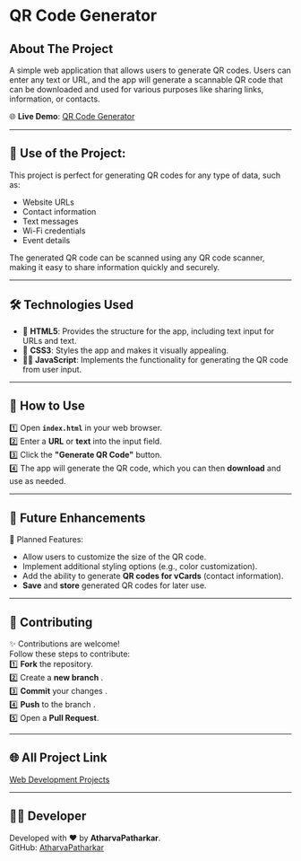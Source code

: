 # QR Code Generator

## About The Project

A simple web application that allows users to generate QR codes. Users can enter any text or URL, and the app will generate a scannable QR code that can be downloaded and used for various purposes like sharing links, information, or contacts.


🌐 **Live Demo**: [QR Code Generator](https://atharvapatharkar.github.io/web-development-projects/QR%20Code%20Generator/index.html) 

---

## 🌟 Use of the Project:

This project is perfect for generating QR codes for any type of data, such as:
- Website URLs
- Contact information
- Text messages
- Wi-Fi credentials
- Event details

The generated QR code can be scanned using any QR code scanner, making it easy to share information quickly and securely.

---

## 🛠️ Technologies Used

- 📄 **HTML5**: Provides the structure for the app, including text input for URLs and text.  
- 🎨 **CSS3**: Styles the app and makes it visually appealing.  
- 🧑‍💻 **JavaScript**: Implements the functionality for generating the QR code from user input.

---

## 🚀 How to Use

1️⃣ Open **`index.html`** in your web browser.  
2️⃣ Enter a **URL** or **text** into the input field.  
3️⃣ Click the **"Generate QR Code"** button.  
4️⃣ The app will generate the QR code, which you can then **download** and use as needed.

---

## 🔮 Future Enhancements

📌 Planned Features:  
- Allow users to customize the size of the QR code.  
- Implement additional styling options (e.g., color customization).  
- Add the ability to generate **QR codes for vCards** (contact information).  
- **Save** and **store** generated QR codes for later use.

---

## 🤝 Contributing

✨ Contributions are welcome!  
Follow these steps to contribute:  
1️⃣ **Fork** the repository.  
2️⃣ Create a **new branch** .  
3️⃣ **Commit** your changes .  
4️⃣ **Push** to the branch .  
5️⃣ Open a **Pull Request**.

---

## 🌐 All Project Link

[Web Development Projects](https://atharvapatharkar.github.io/web-development-projects/)

---

## 🧑‍💻 Developer

Developed with ❤️ by **AtharvaPatharkar**.  
GitHub: [AtharvaPatharkar](https://github.com/AtharvaPatharkar)


